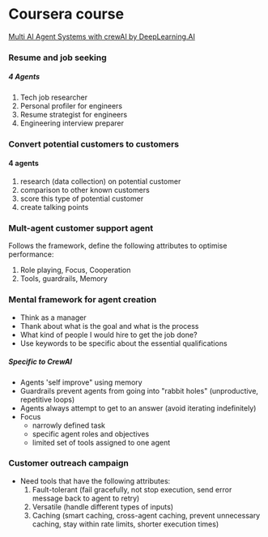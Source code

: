 # Coursera course
[Multi AI Agent Systems with crewAI by DeepLearning.AI](https://www.coursera.org/projects/multi-ai-agent-systems-with-crewai)

### Resume and job seeking
##### 4 Agents
1. Tech job researcher
2. Personal profiler for engineers
3. Resume strategist for engineers
4. Engineering interview preparer

### Convert potential customers to customers
#### 4 agents
1. research (data collection) on potential customer
2. comparison to other known customers
3. score this type of potential customer
4. create talking points

### Mult-agent customer support agent
Follows the framework, define the following attributes to optimise performance:
1. Role playing, Focus, Cooperation
2. Tools, guardrails, Memory

### Mental framework for agent creation
* Think as a manager
* Thank about what is the goal and what is the process
* What kind of people I would hire to get the job done?
* Use keywords to be specific about the essential qualifications
##### Specific to CrewAI
* Agents 'self improve" using memory
* Guardrails prevent agents from going into "rabbit holes" (unproductive, repetitive loops)
* Agents always attempt to get to an answer (avoid iterating indefinitely)
* Focus
  * narrowly defined task
  * specific agent roles and objectives
  * limited set of tools assigned to one agent

### Customer outreach campaign
* Need tools that have the following attributes:
  1. Fault-tolerant (fail gracefully, not stop execution, send error message back to agent to retry)
  2. Versatile (handle different types of inputs)
  3. Caching (smart caching, cross-agent caching, prevent unnecessary caching, stay within rate limits, shorter execution times)
